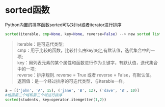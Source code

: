 # sorted函数
Python内置的排序函数sorted可以对list或者iterator进行排序

```python
sorted(iterable, cmp=None, key=None, reverse=False) --> new sorted list
```

>iterable：是可迭代类型;  
cmp：用于比较的函数，比较什么由key决定,有默认值，迭代集合中的一项;  
key：用列表元素的某个属性和函数进行作为关键字，有默认值，迭代集合中的一项;  
reverse：排序规则. reverse = True 或者 reverse = False，有默认值。  
返回值：是一个经过排序的可迭代类型，与iterable一样。  

```python
a = [('john', 'A', 15), ('jane', 'B', 12), ('dave', 'B', 10)]
#根据第二个域和第三个域进行排序
sorted(students, key=operator.itemgetter(1,2))
```
